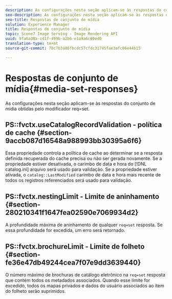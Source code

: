 ```yaml
---
description: As configurações nesta seção aplicam-se às respostas do conjunto de mídia obtidas pelo modificador req=set.
seo-description: As configurações nesta seção aplicam-se às respostas do conjunto de mídia obtidas pelo modificador req=set.
seo-title: Respostas de conjunto de mídia
solution: Experience Manager
title: Respostas de conjunto de mídia
topic: Scene7 Image Serving - Image Rendering API
uuid: 9fa6a38a-cd1f-499b-a2b6-e1a9a6c69ed0
translation-type: tm+mt
source-git-commit: 7bc7b3a86fbcdc57cfdc31745fae3afc06e44b15

---
```



# Respostas de conjunto de mídia{#media-set-responses}

As configurações nesta seção aplicam-se às respostas do conjunto de mídia obtidas pelo modificador req=set.

## PS::fvctx.useCatalogRecordValidation - política de cache {#section-9accb087d16548a988993bb30395a6f6}

Essa propriedade controla a política de cache ao determinar se a resposta definida recuperada do cache precisa ou não ser gerada novamente. Se a propriedade estiver desativada, o carimbo de data e hora do [!DNL catalog.ini] arquivo será usado para validação. Se a propriedade estiver ativada, o `catalog::LastModified` carimbo de data e hora mais recente de todos os registros referenciados será usado para validação.

## PS::fvctx.nestingLimit - Limite de aninhamento {#section-280210341f1647fea02590e7069934d2}

A profundidade máxima de aninhamento de qualquer `req=set` resposta. Se essa profundidade for excedida, um erro será retornado.

## PS::fvctx.brochureLimit - Limite de folheto {#section-fe36e47db49244cea7f07e9dd3639440}

O número máximo de brochuras de catálogo eletrônico na `req=set` resposta que contém todos os metadados associados. Quando esse limite for excedido, todos os mapas privados e dados do usuário associados ao item do folheto serão suprimidos.
